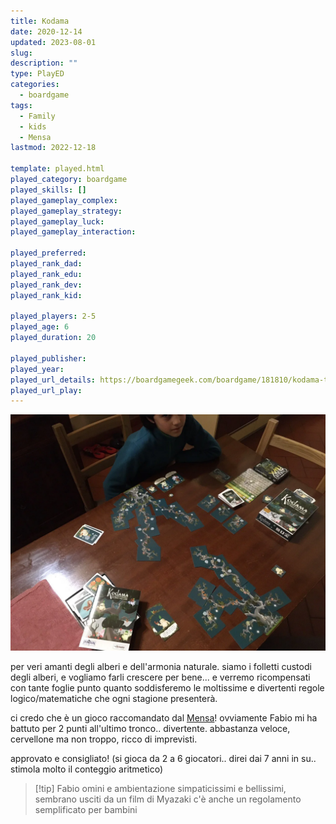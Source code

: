 ```yaml
---
title: Kodama
date: 2020-12-14
updated: 2023-08-01
slug: 
description: ""
type: PlayED
categories:
  - boardgame
tags:
  - Family
  - kids
  - Mensa
lastmod: 2022-12-18

template: played.html
played_category: boardgame
played_skills: []
played_gameplay_complex: 
played_gameplay_strategy: 
played_gameplay_luck: 
played_gameplay_interaction: 

played_preferred: 
played_rank_dad: 
played_rank_edu: 
played_rank_dev: 
played_rank_kid: 

played_players: 2-5
played_age: 6
played_duration: 20

played_publisher: 
played_year: 
played_url_details: https://boardgamegeek.com/boardgame/181810/kodama-tree-spirits
played_url_play: 
---
```


![](../../assets/img/played/boardgame/kodama.webp)

per veri amanti degli alberi e dell'armonia naturale.
siamo i folletti custodi degli alberi, e vogliamo farli crescere per bene... e verremo ricompensati con tante foglie punto quanto soddisferemo le moltissime e divertenti regole logico/matematiche che ogni stagione presenterà.

ci credo che è un gioco raccomandato dal [Mensa](../../../notes/mensa.md)! 
ovviamente Fabio mi ha battuto per 2 punti all'ultimo tronco.. divertente. abbastanza veloce, cervellone ma non troppo, ricco di imprevisti.

approvato e consigliato! (si gioca da 2 a 6 giocatori.. direi dai 7 anni in su.. stimola molto il conteggio aritmetico)

> [!tip] Fabio
> omini e ambientazione simpaticissimi e bellissimi, sembrano usciti da un film di Myazaki
> c'è anche un regolamento semplificato per bambini

